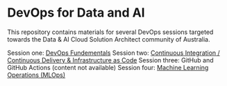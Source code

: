 # DevOps for Data and AI

This repository contains materials for several DevOps sessions targeted towards the Data & AI Cloud Solution Architect community of Australia.

Session one: [DevOps Fundementals](./presentations/session_one.pptx)
Session two: [Continuous Integration / Continuous Delivery & Infrastructure as Code](./presentations/session_two.pptx)
Session three: GitHub and GitHub Actions (content not available)
Session four: [Machine Learning Operations (MLOps)](./presentations/session_four.pptx)

